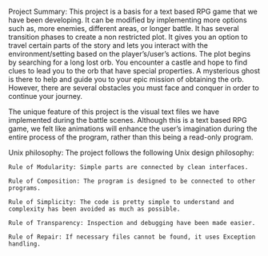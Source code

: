 Project Summary:
This project is a basis for a text based RPG game that we have been developing. It can be modified by implementing more options such as, more enemies, different areas, or longer battle. It has several transition phases to create a non restricted plot. It gives you an option to travel certain parts of the story and lets you interact with the environment/setting based on the player’s/user’s actions. The plot begins by searching for a long lost orb. You encounter a castle and hope to find clues to lead you to the orb that have special properties. A mysterious ghost is there to help and guide you to your epic mission of obtaining the orb. However, there are several obstacles you must face and conquer in order to continue your journey.

The unique feature of this project is the visual text files we have implemented during the battle scenes. Although this is a text based RPG game, we felt like animations will enhance the user’s imagination during the entire process of the program, rather than this being a read-only program.


Unix philosophy:
The project follows the following Unix design philosophy:

    Rule of Modularity: Simple parts are connected by clean interfaces.

    Rule of Composition: The program is designed to be connected to other programs.

    Rule of Simplicity: The code is pretty simple to understand and complexity has been avoided as much as possible.

    Rule of Transparency: Inspection and debugging have been made easier. 

    Rule of Repair: If necessary files cannot be found, it uses Exception handling.

